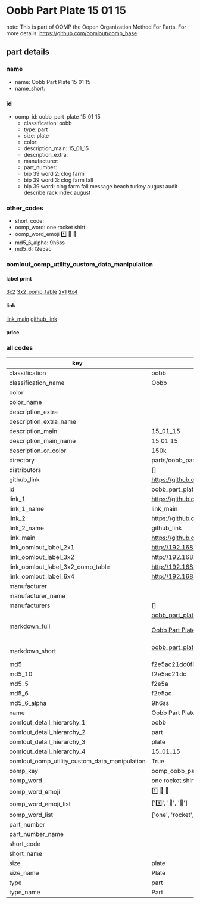 # Oobb Part Plate 15 01 15  

note: This is part of OOMP the Oopen Organization Method For Parts. For more details: https://github.com/oomlout/oomp_base

##  part details





### name
* name: Oobb Part Plate 15 01 15
* name_short: 
### id
* oomp_id: oobb_part_plate_15_01_15
  * classification: oobb
  * type: part
  * size: plate
  * color: 
  * description_main: 15_01_15
  * description_extra: 
  * manufacturer: 
  * part_number: 
  * bip 39 word 2: clog farm
  * bip 39 word 3: clog farm fall
  * bip 39 word: clog farm fall message beach turkey august audit describe rack index august

### other_codes
* short_code: 
* oomp_word: one rocket shirt
* oomp_word_emoji :one: :rocket: :shirt:
* md5_6_alpha: 9h6ss
* md5_6: f2e5ac






### oomlout_oomp_utility_custom_data_manipulation
#### label print
[3x2](http://192.168.1.245:1112/?label=oomp%209h6ss)
[3x2_oomp_table](http://192.168.1.107:1112/?label=oomp%209h6ss)
[2x1](http://192.168.1.242:1112/?label=oomp%209h6ss)
[6x4](http://192.168.1.55:1112/?label=oomp%209h6ss)    

#### link

[link_main](https://github.com/oomlout/oomlout_oomp_current_version_messy/tree/main/parts/oobb_part_plate_15_01_15) [github_link](https://github.com/oomlout/oomlout_oomp_part_src/tree/main/parts/oobb_part_plate_15_01_15)                             

#### price







### all codes 
| key | value |  
| --- | --- |  
| classification | oobb |  
| classification_name | Oobb |  
| color |  |  
| color_name |  |  
| description_extra |  |  
| description_extra_name |  |  
| description_main | 15_01_15 |  
| description_main_name | 15 01 15 |  
| description_or_color | 150k |  
| directory | parts/oobb_part_plate_15_01_15 |  
| distributors | [] |  
| github_link | https://github.com/oomlout/oomlout_oomp_part_src/tree/main/parts/oobb_part_plate_15_01_15 |  
| id | oobb_part_plate_15_01_15 |  
| link_1 | https://github.com/oomlout/oomlout_oomp_current_version_messy/tree/main/parts/oobb_part_plate_15_01_15 |  
| link_1_name | link_main |  
| link_2 | https://github.com/oomlout/oomlout_oomp_part_src/tree/main/parts/oobb_part_plate_15_01_15 |  
| link_2_name | github_link |  
| link_main | https://github.com/oomlout/oomlout_oomp_current_version_messy/tree/main/parts/oobb_part_plate_15_01_15 |  
| link_oomlout_label_2x1 | http://192.168.1.242:1112/?label=oomp%209h6ss |  
| link_oomlout_label_3x2 | http://192.168.1.245:1112/?label=oomp%209h6ss |  
| link_oomlout_label_3x2_oomp_table | http://192.168.1.107:1112/?label=oomp%209h6ss |  
| link_oomlout_label_6x4 | http://192.168.1.55:1112/?label=oomp%209h6ss |  
| manufacturer |  |  
| manufacturer_name |  |  
| manufacturers | [] |  
| markdown_full | [oobb_part_plate_15_01_15](https://github.com/oomlout/oomlout_oomp_current_version_messy/tree/main/parts/oobb_part_plate_15_01_15)<br>[](https://github.com/oomlout/oomlout_oomp_current_version_messy/tree/main/parts/oobb_part_plate_15_01_15)<br>[Oobb Part Plate 15 01 15](https://github.com/oomlout/oomlout_oomp_current_version_messy/tree/main/parts/oobb_part_plate_15_01_15)<br><br> |  
| markdown_short | [oobb_part_plate_15_01_15](https://github.com/oomlout/oomlout_oomp_current_version_messy/tree/main/parts/oobb_part_plate_15_01_15)<br><br> |  
| md5 | f2e5ac21dc0f01e7aa89b8bea454c95c |  
| md5_10 | f2e5ac21dc |  
| md5_5 | f2e5a |  
| md5_6 | f2e5ac |  
| md5_6_alpha | 9h6ss |  
| name | Oobb Part Plate 15 01 15 |  
| oomlout_detail_hierarchy_1 | oobb |  
| oomlout_detail_hierarchy_2 | part |  
| oomlout_detail_hierarchy_3 | plate |  
| oomlout_detail_hierarchy_4 | 15_01_15 |  
| oomlout_oomp_utility_custom_data_manipulation | True |  
| oomp_key | oomp_oobb_part_plate_15_01_15 |  
| oomp_word | one rocket shirt |  
| oomp_word_emoji | :one: :rocket: :shirt: |  
| oomp_word_emoji_list | [':one:', ':rocket:', ':shirt:'] |  
| oomp_word_list | ['one', 'rocket', 'shirt'] |  
| part_number |  |  
| part_number_name |  |  
| short_code |  |  
| short_name |  |  
| size | plate |  
| size_name | Plate |  
| type | part |  
| type_name | Part |  
